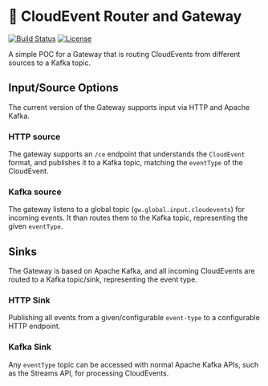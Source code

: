 # :rocket: CloudEvent Router and Gateway

[![Build Status](https://travis-ci.org/project-streamzi/cloudevents-gateway.png)](https://travis-ci.org/project-streamzi/cloudevents-gateway)
[![License](https://img.shields.io/:license-Apache2-blue.svg)](http://www.apache.org/licenses/LICENSE-2.0)

A simple POC for a Gateway that is routing CloudEvents from different sources to a Kafka topic.


## Input/Source Options

The current version of the Gateway supports input via HTTP and Apache Kafka.

### HTTP source

The gateway supports an `/ce` endpoint that understands the `CloudEvent` format, and publishes it to a Kafka topic, matching the 
`eventType` of the CloudEvent.

### Kafka source

The gateway listens to a global topic (`gw.global.input.cloudevents`) for incoming events. It than routes them to the 
Kafka topic, representing the given `eventType`.

## Sinks

The Gateway is based on Apache Kafka, and all incoming CloudEvents  are routed to a Kafka topic/sink,
representing the event type. 

### HTTP Sink

Publishing all events from a given/configurable `event-type` to a configurable HTTP endpoint.

### Kafka Sink

Any `eventType` topic can be accessed with normal Apache Kafka APIs, such as the Streams API, for processing CloudEvents.
